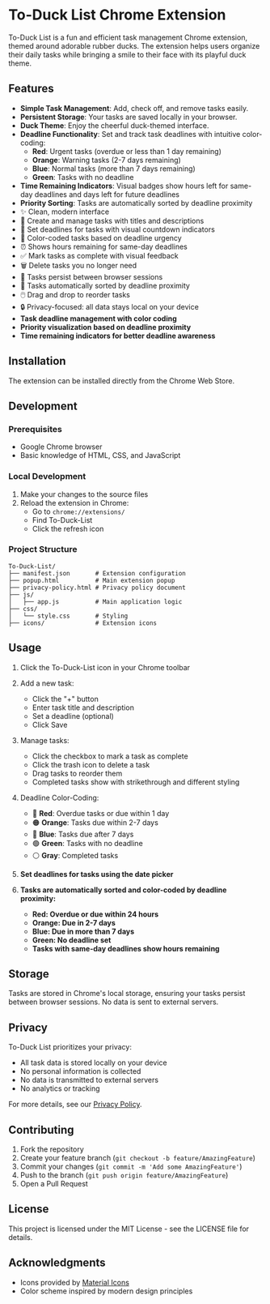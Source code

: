# To-Duck List Chrome Extension

To-Duck List is a fun and efficient task management Chrome extension, themed around adorable rubber ducks. The extension helps users organize their daily tasks while bringing a smile to their face with its playful duck theme.

## Features

- **Simple Task Management**: Add, check off, and remove tasks easily.
- **Persistent Storage**: Your tasks are saved locally in your browser.
- **Duck Theme**: Enjoy the cheerful duck-themed interface.
- **Deadline Functionality**: Set and track task deadlines with intuitive color-coding:
  - **Red**: Urgent tasks (overdue or less than 1 day remaining)
  - **Orange**: Warning tasks (2-7 days remaining)
  - **Blue**: Normal tasks (more than 7 days remaining)
  - **Green**: Tasks with no deadline
- **Time Remaining Indicators**: Visual badges show hours left for same-day deadlines and days left for future deadlines
- **Priority Sorting**: Tasks are automatically sorted by deadline proximity
- ✨ Clean, modern interface
- 📝 Create and manage tasks with titles and descriptions
- 📅 Set deadlines for tasks with visual countdown indicators
- 🎨 Color-coded tasks based on deadline urgency
- ⏰ Shows hours remaining for same-day deadlines
- ✅ Mark tasks as complete with visual feedback
- 🗑️ Delete tasks you no longer need
- 🔄 Tasks persist between browser sessions
- 🎯 Tasks automatically sorted by deadline proximity
- 🖱️ Drag and drop to reorder tasks
- 🔒 Privacy-focused: all data stays local on your device
- **Task deadline management with color coding**
- **Priority visualization based on deadline proximity**
- **Time remaining indicators for better deadline awareness**

## Installation
The extension can be installed directly from the Chrome Web Store.

## Development

### Prerequisites
- Google Chrome browser
- Basic knowledge of HTML, CSS, and JavaScript

### Local Development
1. Make your changes to the source files
2. Reload the extension in Chrome:
   - Go to `chrome://extensions/`
   - Find To-Duck-List
   - Click the refresh icon

### Project Structure
```
To-Duck-List/
├── manifest.json       # Extension configuration
├── popup.html          # Main extension popup
├── privacy-policy.html # Privacy policy document
├── js/
│   ├── app.js          # Main application logic
├── css/
│   └── style.css       # Styling
├── icons/              # Extension icons
```

## Usage

1. Click the To-Duck-List icon in your Chrome toolbar
2. Add a new task:
   - Click the "+" button
   - Enter task title and description
   - Set a deadline (optional)
   - Click Save

3. Manage tasks:
   - Click the checkbox to mark a task as complete
   - Click the trash icon to delete a task
   - Drag tasks to reorder them
   - Completed tasks show with strikethrough and different styling

4. Deadline Color-Coding:
   - 🔴 **Red**: Overdue tasks or due within 1 day
   - 🟠 **Orange**: Tasks due within 2-7 days
   - 🔵 **Blue**: Tasks due after 7 days
   - 🟢 **Green**: Tasks with no deadline
   - ⚪ **Gray**: Completed tasks

5. **Set deadlines for tasks using the date picker**
6. **Tasks are automatically sorted and color-coded by deadline proximity:**
   - **Red: Overdue or due within 24 hours**
   - **Orange: Due in 2-7 days**
   - **Blue: Due in more than 7 days**
   - **Green: No deadline set**
   - **Tasks with same-day deadlines show hours remaining**

## Storage

Tasks are stored in Chrome's local storage, ensuring your tasks persist between browser sessions. No data is sent to external servers.

## Privacy

To-Duck List prioritizes your privacy:
- All task data is stored locally on your device
- No personal information is collected
- No data is transmitted to external servers
- No analytics or tracking

For more details, see our [Privacy Policy](privacy-policy.html).

## Contributing

1. Fork the repository
2. Create your feature branch (`git checkout -b feature/AmazingFeature`)
3. Commit your changes (`git commit -m 'Add some AmazingFeature'`)
4. Push to the branch (`git push origin feature/AmazingFeature`)
5. Open a Pull Request

## License

This project is licensed under the MIT License - see the LICENSE file for details.

## Acknowledgments

- Icons provided by [Material Icons](https://material.io/icons/)
- Color scheme inspired by modern design principles 
